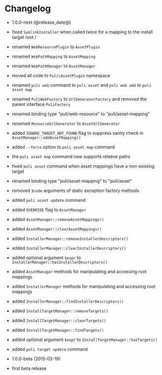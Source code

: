 Changelog
=========

* 1.0.0-next (@release_date@)

 * fixed `SymlinkInstaller` when called twice for a mapping to the install 
   target root /
 * renamed `WebResourcePlugin` to `AssetPlugin`
 * renamed `WebPathMapping` to `AssetMapping`
 * renamed `WebPathManager` to `AssetManager`
 * moved all code to `Puli\AssetPlugin` namespace
 * renamed `puli web` command to `puli asset` and `puli web add` to `puli asset map`
 * renamed `PuliWebFactory` to `UrlGeneratorFactory` and removed the parent
   interface `PuliFactory`
 * renamed binding type "puli/web-resource" to "puli/asset-mapping"
 * renamed `ResourceUrlGenerator` to `AssetUrlGenerator`
 * added `IGNORE_TARGET_NOT_FOUND` flag to suppress sanity check in `AssetManager::addAssetMapping()`
 * added `--force` option to `puli asset map` command
 * the `puli asset map` command now supports relative paths
 * fixed `puli asset` command when asset mappings have a non-existing target
 * renamed binding type "puli/asset-mapping" to "puli/asset"
 * removed `$code` arguments of static exception factory methods
 * added `puli asset update` command
 * added `OVERRIDE` flag to `AssetManager`
 * added `AssetManager::removeAssetMappings()`
 * added `AssetManager::clearAssetMappings()`
 * added `InstallerManager::removeInstallerDescriptors()`
 * added `InstallerManager::clearInstallerDescriptors()`
 * added optional argument `$expr` to `InstallerManager::hasInstallerDescriptors()`
 * added `AssetManager` methods for manipulating and accessing root mappings
 * added `InstallerManager` methods for manipulating and accessing root mappings
 * added `InstallerManager::findInstallerDescriptors()`
 * added `InstallTargetManager::removeTargets()`
 * added `InstallTargetManager::clearTargets()`
 * added `InstallTargetManager::findTargets()`
 * added optional argument `$expr` to `InstallTargetManager::hasTargets()`
 * added `puli target update` command
 
* 1.0.0-beta (2015-03-19)

 * first beta release
